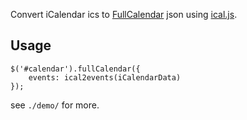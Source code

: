 Convert iCalendar ics to [FullCalendar][0] json using [ical.js][1].

Usage
-----

    $('#calendar').fullCalendar({ 
        events: ical2events(iCalendarData) 
    }); 

see `./demo/` for more.


[0]: http://fullcalendar.io/
[1]: https://mozilla-comm.github.io/ical.js/
